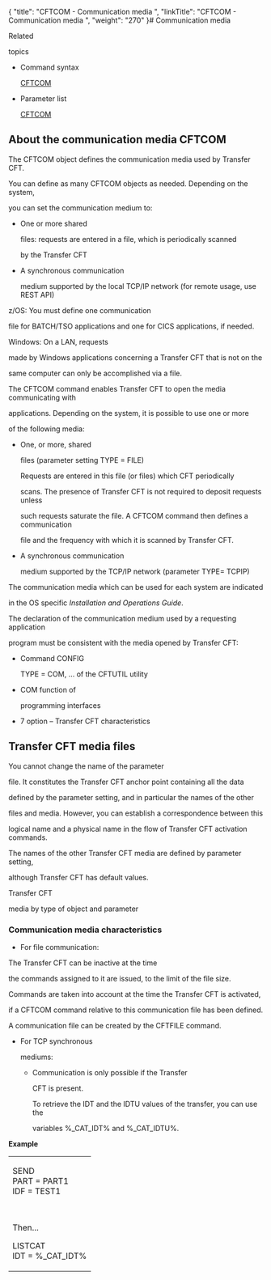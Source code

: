 {
    "title": "CFTCOM - Communication media ",
    "linkTitle": "CFTCOM - Communication media ",
    "weight": "270"
}# <span id="kanchor8"></span><span id="Defining_the_communication_media__Start_here"></span>Communication media

Related
topics

-   Command syntax
    [CFTCOM](../../../c_intro_userinterfaces/command_summary)
-   Parameter list
    [CFTCOM](../../../c_intro_userinterfaces/web_copilot_ui/conf_intro/cftcom)

## <span id="About"></span>About the communication media CFTCOM

The CFTCOM object defines the communication media used by Transfer CFT.
You can define as many CFTCOM objects as needed. Depending on the system,
you can set the communication medium to:

-   One or more shared
    files: requests are entered in a file, which is periodically scanned
    by the Transfer CFT
-   A synchronous communication
    medium supported by the local TCP/IP network (for remote usage, use REST API)

z/OS: You must define one communication
file for BATCH/TSO applications and one for CICS applications, if needed.

Windows: On a LAN, requests
made by Windows applications concerning a Transfer CFT that is not on the
same computer can only be accomplished via a file.

The CFTCOM command enables Transfer CFT to open the media communicating with
applications. Depending on the system, it is possible to use one or more
of the following media:

-   One, or more, shared
    files (parameter setting TYPE = FILE)  
    Requests are entered in this file (or files) which CFT periodically
    scans. The presence of Transfer CFT is not required to deposit requests unless
    such requests saturate the file. A CFTCOM command then defines a communication
    file and the frequency with which it is scanned by Transfer CFT.

<!-- -->

-   A synchronous communication
    medium supported by the TCP/IP network (parameter TYPE= TCPIP)

The communication media which can be used for each system are indicated
in the OS specific *Installation and Operations Guide*.

The declaration of the communication medium used by a requesting application
program must be consistent with the media opened by Transfer CFT:

-   Command CONFIG
    TYPE = COM, ... of the CFTUTIL utility
-   COM function of
    programming interfaces
-   7 option – Transfer CFT characteristics

## <span id="About_Service_Files_Medium"></span><span id="CFT_service_file_media"></span> <span id="CFT_monitor_media"></span> Transfer CFT media files

You cannot change the name of the parameter
file. It constitutes the Transfer CFT anchor point containing all the data
defined by the parameter setting, and in particular the names of the other
files and media. However, you can establish a correspondence between this
logical name and a physical name in the flow of Transfer CFT activation commands.

The names of the other Transfer CFT media are defined by parameter setting,
although Transfer CFT has default values.

Transfer CFT
media by type of object and parameter

### <span id="Communication_media_characteristics"></span>Communication media characteristics

-   For file communication:

The Transfer CFT can be inactive at the time
the commands assigned to it are issued, to the limit of the file size.
Commands are taken into account at the time the Transfer CFT is activated,
if a CFTCOM command relative to this communication file has been defined.
A communication file can be created by the CFTFILE command.

-   For TCP synchronous
    mediums:
    -   Communication is only possible if the Transfer
        CFT is present.
        To retrieve the IDT and the IDTU values of the transfer, you can use the
        variables %\_CAT\_IDT% and %\_CAT\_IDTU%.

**Example**

<table cellspacing="0">
   <col/>
   <tbody>
      <tr>
         <td>
            <p>SEND <br/>PART = PART1<br/>IDF = TEST1 </p>
            <p> </p>
            <p>Then...</p>
            <p>LISTCAT <br/>IDT = %_CAT_IDT%</p>
         </td>
      </tr>
   </tbody>
</table>
